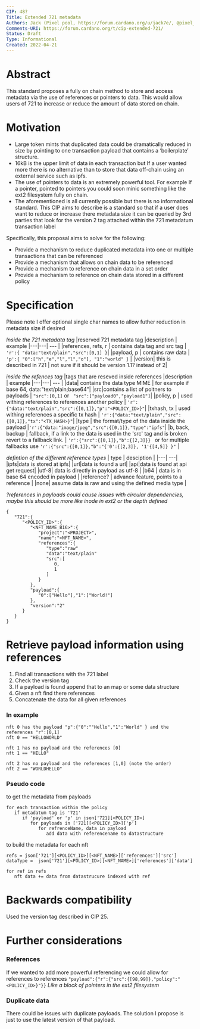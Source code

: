 ```yaml
---
CIP: 48?
Title: Extended 721 metadata
Authors: Jack (Pixel pool, https://forum.cardano.org/u/jack7e/, @pixel_pool twitter)
Comments-URI: https://forum.cardano.org/t/cip-extended-721/
Status: Draft
Type: Informational
Created: 2022-04-21
---
```


# Abstract
This standard proposes a fully on chain method to store and access metadata via the use of references or pointers to data. 
This would allow users of 721 to increase or reduce the amount of data stored on chain. 

# Motivation
- Large token mints that duplicated data could be dramatically reduced in size by pointing to one transaction payload that contains a ‘boilerplate’ structure.
- 16kB is the upper limit of data in each transaction but If a user wanted more there is no alternative than to store that data off-chain using an external service such as ipfs. 
- The use of pointers to data is an extremely powerful tool. For example If a pointer, pointed to pointers you could soon minic something like the ext2 filesystem fully on chain. 
- The aforementioned is all currently possible but there is no informational standard.
This CIP aims to describe is a standard so that if a user does want to reduce or increase there metadata size it can be queried by 3rd parties that look for the version 2 tag attached within the 721 metadatum transaction label


Specifically, this proposal aims to solve for the following:

* Provide a mechanism to reduce duplicated metadata into one or multiple transactions that can be referenced
* Provide a mechanism that allows on chain data to be referenced
* Provide a mechanism to reference on chain data in a set order
* Provide a mechanism to reference on chain data stored in a different policy

# Specification
Please note I offer optional single char names to allow futher reduction in metadata size if desired

*Inside the 721 metadata tag*
|reserved 721 metadata tag |description | example
|---|---| --- |
|references, refs, r | contains data tag and src tag | ```'r':{ "data:"text/plain","src":[0,1] }```|
|payload, p | contains raw data | ```'p':{ "0":["h","e","l","l","o"], "1":"world" }``` |
|version| this is described in 721 | not sure if it should be version 1.1? instead of 2|

*inside the refences tag*
|tags that are reseved inside references |description | example
|---|---| --- |
|data| contains the data type MIME | for example if base 64, data:"text/plain;base64"|
|src|contains a list of poitners to payloads | ```"src":[0,1]``` or ``` "src":["payload0","payload1"]```|
|policy, p | used withing references to references another policy | ```'r':{"data:"text/plain","src":{[0,1]},"p":"<POLICY_ID>}"```|
|txhash, tx | used withing references a specific tx hash | ```'r':{"data:"text/plain","src":{[0,1]},"tx":"<TX_HASH>}"```|
|type | the format/type of the data inside the payload |```'r':{"data:"image/jpeg","src":{[0,1]},"type":"ipfs"```|
|b, back, backup | fallback, if a link to the data is used in the 'src' tag and is broken revert to a fallback link. | ```'r':{"src":{[0,1]},"b":{[2,3]}} ``` or for multiple fallbacks use ```'r':{"src":{[0,1]},"b":"{'0':{[2,3]}, '1'{[4,5]} }"``` |

*defintion of the different reference types*
| type | desciption |
|---| ---|
|ipfs|data is stored at ipfs|
|url|data is found a url|
|api|data is found at api get request|
|utf-8| data is directly in payload as utf-8 |
|b64 | data is in base 64 encoded in payload |
|reference? | advance feature, points to a reference |
|none| assume data is raw and using the defined media type |

*?references in payloads could cause issues with circular dependencies, maybe this should be more like inode in ext2 or the depth defined*


```
{
   "721":{
      "<POLICY_ID>":{
         "<NFT_NAME_B16>":{
            "project":"<PROJECT>",
            "name":"<NFT_NAME>",
            "references":{
               "type":"raw"
               "data":"text/plain"
               "src":[
                  0,
                  1
               ]
            }
         },
         "payload":{
            "0":["Hello"],"1":["World!"]
         },
         "version":"2"
      }
   }
}
```
# Retrieve payload information using references
1. Find all transactions with the 721 label
2. Check the version tag
3. If a payload is found append that to an map or some data structure 
4. Given a nft find there references
5. Concatenate the data for all given references

### In example 
```
nft 0 has the payload "p":{"0":""Hello","1":"World" } and the references "r":[0,1]
nft 0 == "HELLOWORLD"
```
```
nft 1 has no payload and the references [0]
nft 1 == "HELLO"
```
```
nft 2 has no payload and the references [1,0] (note the order)
nft 2 == "WORLDHELLO"
 ```

### Pseudo code

to get the metadata from payloads
```
for each transaction within the policy
   if metadatum tag is '721'
      if 'payload' or 'p' in json['721][<POLICY_ID>]
         for payloads in ['721][<POLICY_ID>]['p']
            for refrenceName, data in payload
               add data with referencename to datastructure    
```


to build the metadata for each nft
```
refs = json['721'][<POLICY_ID>][<NFT_NAME>]['references']['src']
dataType =  json['721'][<POLICY_ID>][<NFT_NAME>]['references']['data']

for ref in refs
   nft data += data from datastrucure indexed with ref
```

# Backwards compatibility
Used the version tag described in CIP 25.

# Further considerations
### References
If we wanted to add more powerful referencing we could allow for references to references
```"payload":{"r":{"src":{[98,99]},"policy":"<POLICY_ID>}"}}```
*Like a block of pointers in the ext2 filesystem*
### Duplicate data
There could be issues with duplicate payloads. The solution I propose is just to use
the latest version of that payload.

